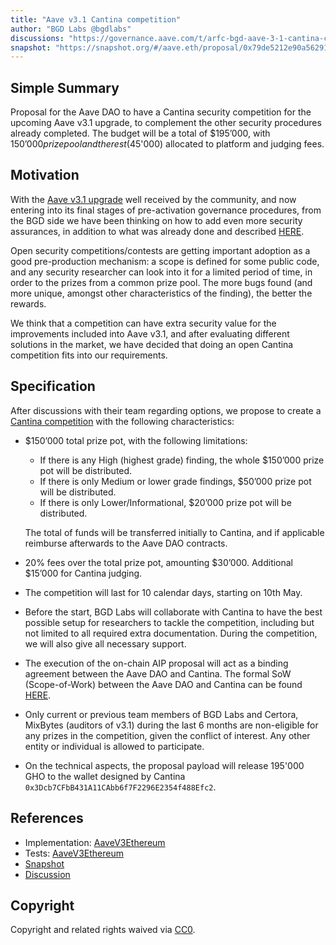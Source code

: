 ```yaml
---
title: "Aave v3.1 Cantina competition"
author: "BGD Labs @bgdlabs"
discussions: "https://governance.aave.com/t/arfc-bgd-aave-3-1-cantina-competition/17485"
snapshot: "https://snapshot.org/#/aave.eth/proposal/0x79de5212e90a562918f72d47809bba5af1221cce4a8cd6dd38b89f38984e90ee"
---
```


## Simple Summary

Proposal for the Aave DAO to have a Cantina security competition for the upcoming Aave v3.1 upgrade, to complement the other security procedures already completed.
The budget will be a total of $195’000, with $150’000 prize pool and the rest ($45'000) allocated to platform and judging fees.

## Motivation

With the [Aave v3.1 upgrade](https://governance.aave.com/t/bgd-aave-v3-1-and-aave-origin/17305) well received by the community, and now entering into its final stages of pre-activation governance procedures, from the BGD side we have been thinking on how to add even more security assurances, in addition to what was already done and described [HERE](https://governance.aave.com/t/bgd-aave-v3-1-and-aave-origin/17305#security-16).

Open security competitions/contests are getting important adoption as a good pre-production mechanism: a scope is defined for some public code, and any security researcher can look into it for a limited period of time, in order to the prizes from a common prize pool. The more bugs found (and more unique, amongst other characteristics of the finding), the better the rewards.

We think that a competition can have extra security value for the improvements included into Aave v3.1, and after evaluating different solutions in the market, we have decided that doing an open Cantina competition fits into our requirements.

## Specification

After discussions with their team regarding options, we propose to create a [Cantina competition](<(https://cantina.xyz/competitions)>) with the following characteristics:

- $150’000 total prize pot, with the following limitations:

  - If there is any High (highest grade) finding, the whole $150’000 prize pot will be distributed.
  - If there is only Medium or lower grade findings, $50’000 prize pot will be distributed.
  - If there is only Lower/Informational, $20’000 prize pot will be distributed.

  The total of funds will be transferred initially to Cantina, and if applicable reimburse afterwards to the Aave DAO contracts.

- 20% fees over the total prize pot, amounting $30’000. Additional $15’000 for Cantina judging.

- The competition will last for 10 calendar days, starting on 10th May.

- Before the start, BGD Labs will collaborate with Cantina to have the best possible setup for researchers to tackle the competition, including but not limited to all required extra documentation. During the competition, we will also give all necessary support.

- The execution of the on-chain AIP proposal will act as a binding agreement between the Aave DAO and Cantina. The formal SoW (Scope-of-Work) between the Aave DAO and Cantina can be found [HERE](https://drive.google.com/file/d/1lGBLa9wqOC6Dvuv7jloqEoghNP-7wkb9/view).

- Only current or previous team members of BGD Labs and Certora, MixBytes (auditors of v3.1) during the last 6 months are non-eligible for any prizes in the competition, given the conflict of interest. Any other entity or individual is allowed to participate.

- On the technical aspects, the proposal payload will release 195'000 GHO to the wallet designed by Cantina `0x3Dcb7CFbB431A11CAbb6f7F2296E2354f488Efc2`.

## References

- Implementation: [AaveV3Ethereum](https://github.com/bgd-labs/aave-proposals-v3/blob/main/src/20240503_AaveV3Ethereum_AaveV31CantinaCompetition/AaveV3Ethereum_AaveV31CantinaCompetition_20240503.sol)
- Tests: [AaveV3Ethereum](https://github.com/bgd-labs/aave-proposals-v3/blob/main/src/20240503_AaveV3Ethereum_AaveV31CantinaCompetition/AaveV3Ethereum_AaveV31CantinaCompetition_20240503.t.sol)
- [Snapshot](https://snapshot.org/#/aave.eth/proposal/0x79de5212e90a562918f72d47809bba5af1221cce4a8cd6dd38b89f38984e90ee)
- [Discussion](https://governance.aave.com/t/arfc-bgd-aave-3-1-cantina-competition/17485)

## Copyright

Copyright and related rights waived via [CC0](https://creativecommons.org/publicdomain/zero/1.0/).
